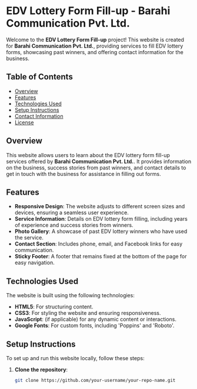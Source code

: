 # EDV Lottery Form Fill-up - Barahi Communication Pvt. Ltd.

Welcome to the **EDV Lottery Form Fill-up** project! This website is created for **Barahi Communication Pvt. Ltd.**, providing services to fill EDV lottery forms, showcasing past winners, and offering contact information for the business.

## Table of Contents

- [Overview](#overview)
- [Features](#features)
- [Technologies Used](#technologies-used)
- [Setup Instructions](#setup-instructions)
- [Contact Information](#contact-information)
- [License](#license)

## Overview

This website allows users to learn about the EDV lottery form fill-up services offered by **Barahi Communication Pvt. Ltd.**. It provides information on the business, success stories from past winners, and contact details to get in touch with the business for assistance in filling out forms.

## Features

- **Responsive Design**: The website adjusts to different screen sizes and devices, ensuring a seamless user experience.
- **Service Information**: Details on EDV lottery form filling, including years of experience and success stories from winners.
- **Photo Gallery**: A showcase of past EDV lottery winners who have used the service.
- **Contact Section**: Includes phone, email, and Facebook links for easy communication.
- **Sticky Footer**: A footer that remains fixed at the bottom of the page for easy navigation.
  
## Technologies Used

The website is built using the following technologies:

- **HTML5**: For structuring content.
- **CSS3**: For styling the website and ensuring responsiveness.
- **JavaScript**: (if applicable) for any dynamic content or interactions.
- **Google Fonts**: For custom fonts, including 'Poppins' and 'Roboto'.

## Setup Instructions

To set up and run this website locally, follow these steps:

1. **Clone the repository**:
   ```bash
   git clone https://github.com/your-username/your-repo-name.git

